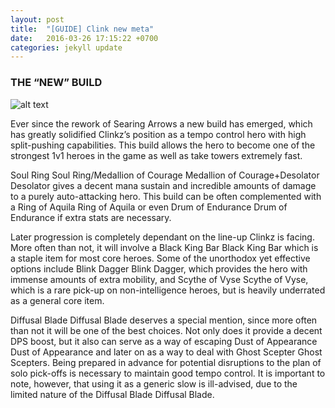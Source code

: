 ```yaml
---
layout: post
title:  "[GUIDE] Clink new meta"
date:   2016-03-26 17:15:22 +0700
categories: jekyll update
---
```


### THE “NEW” BUILD

![alt text](http://riki.dotabuff.net/c/5ba83927eb5deda1975c460aa6695c39281657fb/687474703a2f2f692e696d6775722e636f6d2f544566556538572e706e67 "Lone druid")

Ever since the rework of Searing Arrows a new build has emerged, which has greatly solidified Clinkz’s position as a tempo control hero with high split-pushing capabilities. This build allows the hero to become one of the strongest 1v1 heroes in the game as well as take towers extremely fast.

Soul Ring Soul Ring/Medallion of Courage Medallion of Courage+Desolator Desolator gives a decent mana sustain and incredible amounts of damage to a purely auto-attacking hero. This build can be often complemented with a Ring of Aquila Ring of Aquila or even Drum of Endurance Drum of Endurance if extra stats are necessary.

Later progression is completely dependant on the line-up Clinkz is facing. More often than not, it will involve a Black King Bar Black King Bar which is a staple item for most core heroes. Some of the unorthodox yet effective options include Blink Dagger Blink Dagger, which provides the hero with immense amounts of extra mobility, and Scythe of Vyse Scythe of Vyse, which is a rare pick-up on non-intelligence heroes, but is heavily underrated as a general core item.

Diffusal Blade Diffusal Blade deserves a special mention, since more often than not it will be one of the best choices. Not only does it provide a decent DPS boost, but it also can serve as a way of escaping Dust of Appearance Dust of Appearance and later on as a way to deal with Ghost Scepter Ghost Scepters. Being prepared in advance for potential disruptions to the plan of solo pick-offs is necessary to maintain good tempo control. It is important to note, however, that using it as a generic slow is ill-advised, due to the limited nature of the Diffusal Blade Diffusal Blade.


[jekyll-docs]: http://jekyllrb.com/docs/home
[jekyll-gh]:   https://github.com/jekyll/jekyll
[jekyll-talk]: https://talk.jekyllrb.com/
